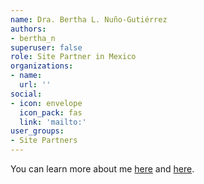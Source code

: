 ```yaml
---
name: Dra. Bertha L. Nuño-Gutiérrez
authors: 
- bertha_n
superuser: false
role: Site Partner in Mexico
organizations: 
- name: 
  url: ''
social: 
- icon: envelope
  icon_pack: fas
  link: 'mailto:'
user_groups: 
- Site Partners
---
```



You can learn more about me [here](http://www.institutoimep.com.mx/) and [here](http://www.ceic.cucba.udg.mx/).